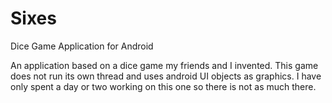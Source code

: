 Sixes
=====

Dice Game Application for Android

An application based on a dice game my friends and I invented.  This game does not run its own thread and uses android UI objects as graphics.  I have only spent a day or two working on this one so there is not as much there.
